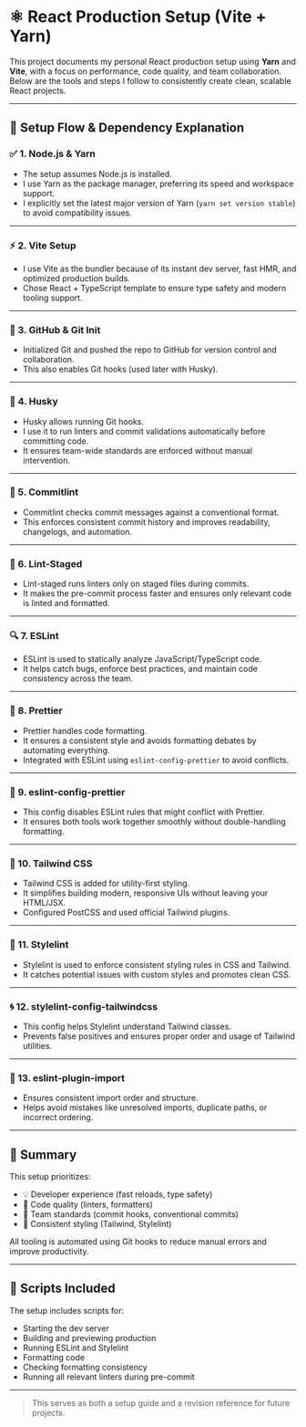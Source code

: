 # ⚛️ React Production Setup (Vite + Yarn)

This project documents my personal React production setup using **Yarn** and **Vite**, with a focus on performance, code quality, and team collaboration. Below are the tools and steps I follow to consistently create clean, scalable React projects.

---

## 🧰 Setup Flow & Dependency Explanation

### ✅ 1. Node.js & Yarn

- The setup assumes Node.js is installed.
- I use Yarn as the package manager, preferring its speed and workspace support.
- I explicitly set the latest major version of Yarn (`yarn set version stable`) to avoid compatibility issues.

---

### ⚡ 2. Vite Setup

- I use Vite as the bundler because of its instant dev server, fast HMR, and optimized production builds.
- Chose React + TypeScript template to ensure type safety and modern tooling support.

---

### 🔗 3. GitHub & Git Init

- Initialized Git and pushed the repo to GitHub for version control and collaboration.
- This also enables Git hooks (used later with Husky).

---

### 🐶 4. Husky

- Husky allows running Git hooks.
- I use it to run linters and commit validations automatically before committing code.
- It ensures team-wide standards are enforced without manual intervention.

---

### 📛 5. Commitlint

- Commitlint checks commit messages against a conventional format.
- This enforces consistent commit history and improves readability, changelogs, and automation.

---

### 🧼 6. Lint-Staged

- Lint-staged runs linters only on staged files during commits.
- It makes the pre-commit process faster and ensures only relevant code is linted and formatted.

---

### 🔍 7. ESLint

- ESLint is used to statically analyze JavaScript/TypeScript code.
- It helps catch bugs, enforce best practices, and maintain code consistency across the team.

---

### 🎨 8. Prettier

- Prettier handles code formatting.
- It ensures a consistent style and avoids formatting debates by automating everything.
- Integrated with ESLint using `eslint-config-prettier` to avoid conflicts.

---

### 🔗 9. eslint-config-prettier

- This config disables ESLint rules that might conflict with Prettier.
- It ensures both tools work together smoothly without double-handling formatting.

---

### 🌈 10. Tailwind CSS

- Tailwind CSS is added for utility-first styling.
- It simplifies building modern, responsive UIs without leaving your HTML/JSX.
- Configured PostCSS and used official Tailwind plugins.

---

### 🎯 11. Stylelint

- Stylelint is used to enforce consistent styling rules in CSS and Tailwind.
- It catches potential issues with custom styles and promotes clean CSS.

---

### 🌀 12. stylelint-config-tailwindcss

- This config helps Stylelint understand Tailwind classes.
- Prevents false positives and ensures proper order and usage of Tailwind utilities.

---

### 🧩 13. eslint-plugin-import

- Ensures consistent import order and structure.
- Helps avoid mistakes like unresolved imports, duplicate paths, or incorrect ordering.

---

## 📜 Summary

This setup prioritizes:

- 💡 Developer experience (fast reloads, type safety)
- 🧹 Code quality (linters, formatters)
- 👥 Team standards (commit hooks, conventional commits)
- 🎨 Consistent styling (Tailwind, Stylelint)

All tooling is automated using Git hooks to reduce manual errors and improve productivity.

---

## 🧾 Scripts Included

The setup includes scripts for:

- Starting the dev server
- Building and previewing production
- Running ESLint and Stylelint
- Formatting code
- Checking formatting consistency
- Running all relevant linters during pre-commit

---

> This serves as both a setup guide and a revision reference for future projects.
